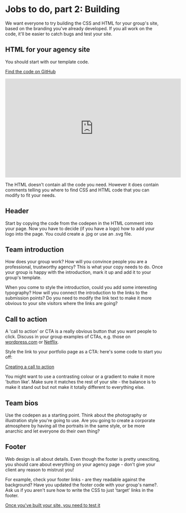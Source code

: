 # Jobs to do, part 2: Building

We want everyone to try building the CSS and HTML for your group's site, based on the branding you've already developed. If you all work on the code, it'll be easier to catch bugs and test your site.

## HTML for your agency site

You should start with our template code.

[Find the code on GitHub](https://github.com/mmu-webdesign/level5-portfolio/tree/master/team-website-code)

<iframe width="560" height="315" src="https://www.youtube-nocookie.com/embed/xUNQy1U4Aic?rel=0&amp;showinfo=0" frameborder="0" allow="encrypted-media" allowfullscreen></iframe>

The HTML doesn't contain all the code you need. However it does contain comments telling you where to find CSS and HTML code that you can modify to fit your needs.

## Header

Start by copying the code from the codepen in the HTML comment into your page. Now you have to decide (if you have a logo) how to add your logo into the page. You could create a .jpg or use an .svg file.

## Team introduction

How does your group work? How will you convince people you are a professional, trustworthy agency? This is what your copy needs to do. Once your group is happy with the introduction, mark it up and add it to your group's template. 

When you come to style the introduction, could you add some interesting typography? How will you connect the introduction to the links to the submission points? Do you need to modify the link text to make it more obvious to your site visitors where the links are going?

## Call to action

A 'call to action' or CTA is a really obvious button that you want people to click. Discuss in your group examples of CTAs, e.g. those on [wordpress.com](https://wordpress.com/) or [Netflix](https://www.netflix.com/gb/).

Style the link to your portfolio page as a CTA: here's some code to start you off:

[Creating a call to action](https://codepen.io/wilsondmmu/pen/GXGVPx)

You might want to use a contrasting colour or a gradient to make it more 'button like'. Make sure it matches the rest of your site - the balance is to make it stand out but not make it totally different to everything else.

## Team bios

Use the codepen as a starting point. Think about the photography or illustration style you're going to use. Are you going to create a corporate atmosphere by having all the portraits in the same style, or be more anarchic and let everyone do their own thing?

## Footer

Web design is all about details. Even though the footer is pretty unexciting, you should care about everything on your agency page - don't give your client any reason to mistrust you!

For example, check your footer links - are they readable against the background? Have you updated the footer code with your group's name?. Ask us if you aren't sure how to write the CSS to just 'target' links in the footer.

[Once you've built your site, you need to test it](https://github.com/mmu-webdesign/level5-portfolio/blob/master/creating-your-agency-site/jobs-to-do-3.md)